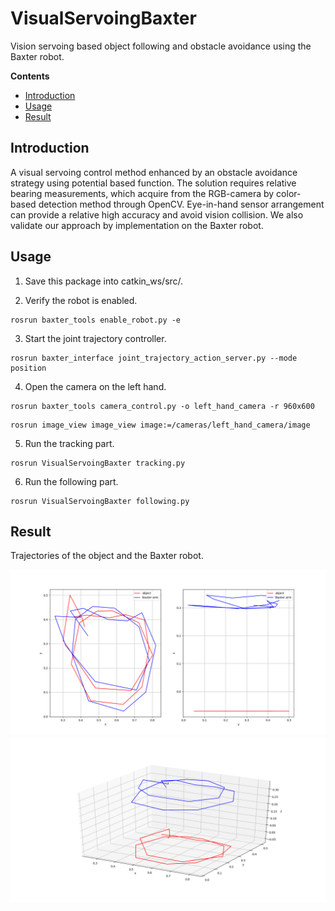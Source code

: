# VisualServoingBaxter
Vision servoing based object following and obstacle avoidance using the Baxter robot.

**Contents**

* [Introduction](#Introduction)
* [Usage](#Usage)
* [Result](#Result)

## Introduction

A visual servoing control method enhanced by an obstacle avoidance strategy using potential based function. The solution requires relative bearing measurements, which acquire from the RGB-camera by color-based detection method through OpenCV. Eye-in-hand sensor arrangement can provide a relative high accuracy and avoid vision collision. We also validate our approach by implementation on the Baxter robot.

## Usage

1. Save this package into catkin_ws/src/.

2. Verify the robot is enabled.

``` 
rosrun baxter_tools enable_robot.py -e
```

3. Start the joint trajectory controller.

``` 
rosrun baxter_interface joint_trajectory_action_server.py --mode position
```

4. Open the camera on the left hand.

``` 
rosrun baxter_tools camera_control.py -o left_hand_camera -r 960x600
```

``` 
rosrun image_view image_view image:=/cameras/left_hand_camera/image
```

5. Run the tracking part.

``` 
rosrun VisualServoingBaxter tracking.py
```

6. Run the following part.

``` 
rosrun VisualServoingBaxter following.py
```

## Result

Trajectories of the object and the Baxter robot.

<img src="https://github.com/zw007981/VisualServoingBaxter/blob/master/trajectory1.png">

<img src="https://github.com/zw007981/VisualServoingBaxter/blob/master/trajectory2.png">

